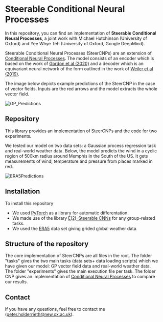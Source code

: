 
# Steerable Conditional Neural Processes

In this repository, you can find an implementation of **Steerable Conditional Neural Processes**, a joint work with Michael Hutchinson (University of Oxford) and Yee Whye Teh (University of Oxford, Google DeepMind).

Steerable Conditional Neural Processes (SteerCNPs) are an extension of [Conditional Neural Processes](https://arxiv.org/abs/1807.01613). The model consists of an encoder which is based on the work of [Gordon et al (2020)](https://arxiv.org/abs/1910.13556) and a decoder which is an equivariant neural network of the form outlined in the work of [Weiler et al (2019)](https://arxiv.org/abs/1911.08251).

The image below depicts example predictions of the SteerCNP in the case of vector fields. Inputs are the red arrows and the model extracts the whole vector field.

![GP_Predictions](https://github.com/PeterHolderrieth/Steerable_CNPs/blob/master/plots/gp/Example_predictions_SteerCNP.png?raw=true)

## Repository

This library provides an implementation of SteerCNPs and the code for two experiments.

We tested our model on two data sets: a Gaussian process regression task and real-world weather data.
Below, the model predicts the wind in a cyclic region of 500km radius around Memphis in the South of the US.
It gets measurements of wind, temperature and pressure from places marked in red.

![ERA5Predictions](https://github.com/PeterHolderrieth/Steerable_CNPs/blob/master/plots/era5/ERA5_predictions.png?raw=true)

## Installation

To install this repository

- We used [PyTorch](https://https://pytorch.org/) as a library for automatic differentation.
- We made use of the library [E(2)-Steerable CNNs](https://github.com/QUVA-Lab/e2cnn)
for any group-related tasks.
- We used the [ERA5](https://cds.climate.copernicus.eu/cdsapp#!/dataset/reanalysis-era5-land?tab=overview) data set giving grided global weather data. 

## Structure of the repository
The core implementation of SteerCNPs are all files in the root. The folder "tasks" gives the two main tasks (data sets+ data loading scripts) which we have given our model: GP vector field data and
real-world weather data. The folder "experiments" gives the main execution file per task. 
The folder CNP gives an implementation of [Conditional Neural Processes](https://arxiv.org/abs/1807.01613)
to compare our results.

## Contact

If you have any questions, feel free to contact me (peter.holderrieth@new.ox.ac.uk).
